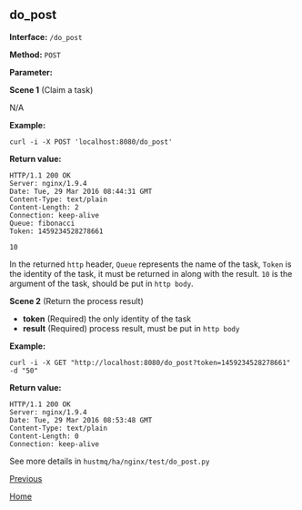 ## do_post ##

**Interface:** `/do_post`

**Method:** `POST`

**Parameter:** 

**Scene 1**  (Claim a task)

N/A

**Example:**

    curl -i -X POST 'localhost:8080/do_post'

**Return value:**

    HTTP/1.1 200 OK
    Server: nginx/1.9.4
    Date: Tue, 29 Mar 2016 08:44:31 GMT
    Content-Type: text/plain
    Content-Length: 2
    Connection: keep-alive
    Queue: fibonacci
    Token: 1459234528278661
    
    10
In the returned `http` header, `Queue` represents the name of the task, `Token` is the identity of the task, it must be returned in along with the result. `10` is the argument of the task, should be put in `http body`.

**Scene 2**  (Return the process result)
  
*  **token** (Required)  the only identity of the task
*  **result** (Required)  process result, must be put in `http body`

**Example:**

    curl -i -X GET "http://localhost:8080/do_post?token=1459234528278661" -d "50"

**Return value:**

    HTTP/1.1 200 OK
    Server: nginx/1.9.4
    Date: Tue, 29 Mar 2016 08:53:48 GMT
    Content-Type: text/plain
    Content-Length: 0
    Connection: keep-alive
    
See more details in `hustmq/ha/nginx/test/do_post.py`

[Previous](../ha.md)

[Home](../../index.md)